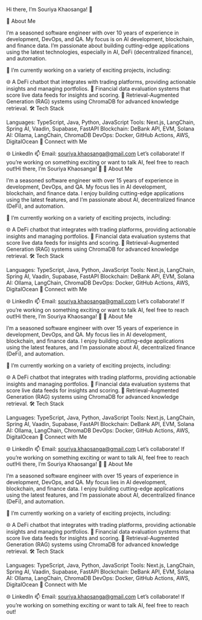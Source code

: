 Hi there, I’m Souriya Khaosanga! 👋

🚀 About Me

I’m a seasoned software engineer with over 10 years of experience in development, DevOps, and QA. My focus is on AI development, blockchain, and finance data. I’m passionate about building cutting-edge applications using the latest technologies, especially in AI, DeFi (decentralized finance), and automation.

🔧 I’m currently working on a variety of exciting projects, including:

🌐 A DeFi chatbot that integrates with trading platforms, providing actionable insights and managing portfolios.
🎯 Financial data evaluation systems that score live data feeds for insights and scoring.
🧠 Retrieval-Augmented Generation (RAG) systems using ChromaDB for advanced knowledge retrieval.
🛠 Tech Stack

Languages: TypeScript, Java, Python, JavaScript
Tools: Next.js, LangChain, Spring AI, Vaadin, Supabase, FastAPI
Blockchain: DeBank API, EVM, Solana
AI: Ollama, LangChain, ChromaDB
DevOps: Docker, GitHub Actions, AWS, DigitalOcean
💼 Connect with Me

🌐 LinkedIn
📫 Email: souriya.khaosanga@gmail.com
Let’s collaborate! If you’re working on something exciting or want to talk AI, feel free to reach out!Hi there, I’m Souriya Khaosanga! 👋
🚀 About Me

I’m a seasoned software engineer with over 15 years of experience in development, DevOps, and QA. My focus lies in AI development, blockchain, and finance data. I enjoy building cutting-edge applications using the latest features, and I’m passionate about AI, decentralized finance (DeFi), and automation.

🔧 I’m currently working on a variety of exciting projects, including:

🌐 A DeFi chatbot that integrates with trading platforms, providing actionable insights and managing portfolios.
🎯 Financial data evaluation systems that score live data feeds for insights and scoring.
🧠 Retrieval-Augmented Generation (RAG) systems using ChromaDB for advanced knowledge retrieval.
🛠 Tech Stack

Languages: TypeScript, Java, Python, JavaScript
Tools: Next.js, LangChain, Spring AI, Vaadin, Supabase, FastAPI
Blockchain: DeBank API, EVM, Solana
AI: Ollama, LangChain, ChromaDB
DevOps: Docker, GitHub Actions, AWS, DigitalOcean
💼 Connect with Me

🌐 LinkedIn
📫 Email: souriya.khaosanga@gmail.com
Let’s collaborate! If you’re working on something exciting or want to talk AI, feel free to reach out!Hi there, I’m Souriya Khaosanga! 👋
🚀 About Me

I’m a seasoned software engineer with over 15 years of experience in development, DevOps, and QA. My focus lies in AI development, blockchain, and finance data. I enjoy building cutting-edge applications using the latest features, and I’m passionate about AI, decentralized finance (DeFi), and automation.

🔧 I’m currently working on a variety of exciting projects, including:

🌐 A DeFi chatbot that integrates with trading platforms, providing actionable insights and managing portfolios.
🎯 Financial data evaluation systems that score live data feeds for insights and scoring.
🧠 Retrieval-Augmented Generation (RAG) systems using ChromaDB for advanced knowledge retrieval.
🛠 Tech Stack

Languages: TypeScript, Java, Python, JavaScript
Tools: Next.js, LangChain, Spring AI, Vaadin, Supabase, FastAPI
Blockchain: DeBank API, EVM, Solana
AI: Ollama, LangChain, ChromaDB
DevOps: Docker, GitHub Actions, AWS, DigitalOcean
💼 Connect with Me

🌐 LinkedIn
📫 Email: souriya.khaosanga@gmail.com
Let’s collaborate! If you’re working on something exciting or want to talk AI, feel free to reach out!Hi there, I’m Souriya Khaosanga! 👋
🚀 About Me

I’m a seasoned software engineer with over 15 years of experience in development, DevOps, and QA. My focus lies in AI development, blockchain, and finance data. I enjoy building cutting-edge applications using the latest features, and I’m passionate about AI, decentralized finance (DeFi), and automation.

🔧 I’m currently working on a variety of exciting projects, including:

🌐 A DeFi chatbot that integrates with trading platforms, providing actionable insights and managing portfolios.
🎯 Financial data evaluation systems that score live data feeds for insights and scoring.
🧠 Retrieval-Augmented Generation (RAG) systems using ChromaDB for advanced knowledge retrieval.
🛠 Tech Stack

Languages: TypeScript, Java, Python, JavaScript
Tools: Next.js, LangChain, Spring AI, Vaadin, Supabase, FastAPI
Blockchain: DeBank API, EVM, Solana
AI: Ollama, LangChain, ChromaDB
DevOps: Docker, GitHub Actions, AWS, DigitalOcean
💼 Connect with Me

🌐 LinkedIn
📫 Email: souriya.khaosanga@gmail.com
Let’s collaborate! If you’re working on something exciting or want to talk AI, feel free to reach out!
